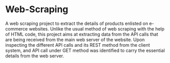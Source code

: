 # Web-Scraping
A web scraping project to extract the details of products enlisted on e-commerce websites. Unlike the usual method of web scraping with the help of HTML code, this project aims at extracting data from the API calls that are being received from the main web server of the website. 
Upon inspecting the different API calls and its REST method from the client system, and API call under GET method was identified to carry the essential details from the web server. 
